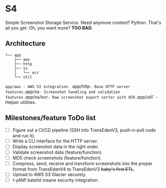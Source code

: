 # S4

Simple Screenshot Storage Service. Need anymore context? Python. That's all you get. Oh, you want more? **TOO BAD.**

## Architecture

```
└── app
    ├── aws
    ├── http
    ├── ss
    │   └── ocr
    └── util
```

`app/aws - AWS S3 integration.
`app/http` - Base HTTP server features.
`app/ss` - Screenshot handling and validation features.
`app/ss/ocr` - Raw screenshot export sorter with OCR.
`app/util` - Helper utilities.

## Milestones/feature ToDo list

- [ ] Figure out a CI/CD pipeline (SSH into TransEdenV3, push-n-pull code and run it).
- [ ] Write a CLI interface for the HTTP server.
- [ ] Display screenshot data in the right order.
- [ ] Validate screenshot data (feature/function).
- [ ] MD5 check screenshots (feature/function).
- [ ] Compress, send, receive and transform screenshots into the proper format from TransEdenV4 to TransEdenV3 ~~baby's first ETL~~.
- [ ] Upload to AWS S3 Glacier securely.
- [ ] I-yAM! batshit insane security integration.